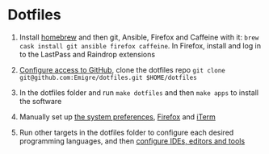 # Dotfiles

1. Install [homebrew](https://brew.sh/) and then git, Ansible, Firefox and Caffeine with it: `brew cask install git ansible firefox caffeine`. In Firefox, install and log in to the LastPass and Raindrop extensions

2. [Configure access to GitHub](docs/GITHUB.md), clone the dotfiles repo `git clone git@github.com:Emigre/dotfiles.git $HOME/dotfiles`

3. In the dotfiles folder and run `make dotfiles` and then `make apps` to install the software

4. Manually set up [the system preferences](docs/OSX.md), [Firefox](docs/FIREFOX.md) and [iTerm](docs/ITERM.md)

5. Run other targets in the dotfiles folder to configure each desired programming languages, and then [configure IDEs, editors and tools](docs/IDES.md)
